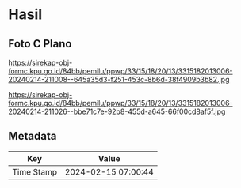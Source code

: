 # Hasil

## Foto C Plano

https://sirekap-obj-formc.kpu.go.id/84bb/pemilu/ppwp/33/15/18/20/13/3315182013006-20240214-211008--645a35d3-f251-453c-8b6d-38f4909b3b82.jpg

https://sirekap-obj-formc.kpu.go.id/84bb/pemilu/ppwp/33/15/18/20/13/3315182013006-20240214-211026--bbe71c7e-92b8-455d-a645-66f00cd8af5f.jpg


## Metadata

| Key        | Value               |
| ---------- | ------------------- |
| Time Stamp | 2024-02-15 07:00:44 |



